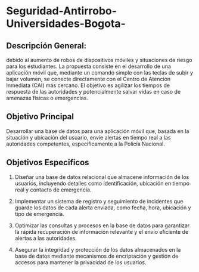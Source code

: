 # Seguridad-Antirrobo-Universidades-Bogota-
## Descripción General:

debido al aumento de robos de dispositivos móviles y situaciones de riesgo para los estudiantes. La propuesta consiste en el desarrollo de una aplicación móvil que, mediante un comando simple con las teclas de subir y bajar volumen, se conecte directamente con el Centro de Atención Inmediata (CAI) más cercano. El objetivo es agilizar los tiempos de respuesta de las autoridades y potencialmente salvar vidas en caso de amenazas físicas o emergencias.

## Objetivo Principal 

Desarrollar una base de datos para una aplicación móvil que, basada en la situación y ubicación del usuario, envíe alertas en tiempo real a las autoridades competentes, específicamente a la Policía Nacional.

## Objetivos Especificos

1. Diseñar una base de datos relacional que almacene información de los usuarios, incluyendo detalles como identificación, ubicación en tiempo real y contacto de emergencia.

2. Implementar un sistema de registro y seguimiento de incidentes que guarde los datos de cada alerta enviada, como fecha, hora, ubicación y tipo de emergencia.

3. Optimizar las consultas y procesos en la base de datos para garantizar la rápida recuperación de información relevante y el envío eficiente de alertas a las autoridades.

4. Asegurar la integridad y protección de los datos almacenados en la base de datos mediante mecanismos de encriptación y gestión de accesos para mantener la privacidad de los usuarios.
